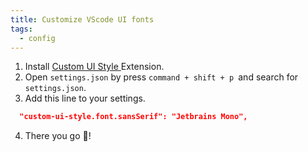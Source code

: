 ```yaml
---
title: Customize VScode UI fonts
tags:
  - config
---
```

1. Install [Custom UI Style ](https://marketplace.visualstudio.com/items?itemName=subframe7536.custom-ui-style) Extension.
2. Open `settings.json` by press `command + shift + p `and search for `settings.json`.
3. Add this line to your settings.

```json
  "custom-ui-style.font.sansSerif": "Jetbrains Mono",
```

4. There you go 🎉!


